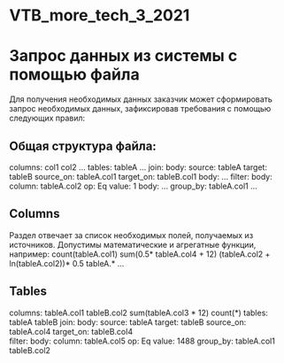 # VTB_more_tech_3_2021

# Запрос данных из системы с помощью файла
Для получения необходимых данных заказчик может сформировать запрос необходимых данных, зафиксировав требования с помощью следующих правил:

## Общая структура файла:
columns:
  col1
  col2
  ...
tables:
  tableA
  ...
join:
  body:
    source: tableA
    target: tableB
    source_on: tableA.col1
    target_on: tableB.col1 
  body:
  ...
filter:
  body:
    column: tableA.col2
    op: Eq
    value: 1
  body:
  ...
group_by:
  tableA.col1
  ...

## Columns
Раздел отвечает за список необходимых полей, получаемых из источников. Допустимы математические и агрегатные функции, например:
count(tableA.col1)
sum(0.5* tableA.col4 + 12) 
(tableA.col2 + ln(tableA.col2))* 0.5
tableA.*
...

## Tables




columns:
  tableA.col1
  tableB.col2
  sum(tableA.col3 * 12)
  count(*)
tables:
  tableA
  tableB
join:
  body:
    source: tableA
    target: tableB
    source_on: tableA.col4
    target_on: tableB.col4    
filter:
  body:
    column: tableA.col5
    op: Eq
    value: 1488 
group_by:
  tableA.col1
  tableB.col2
